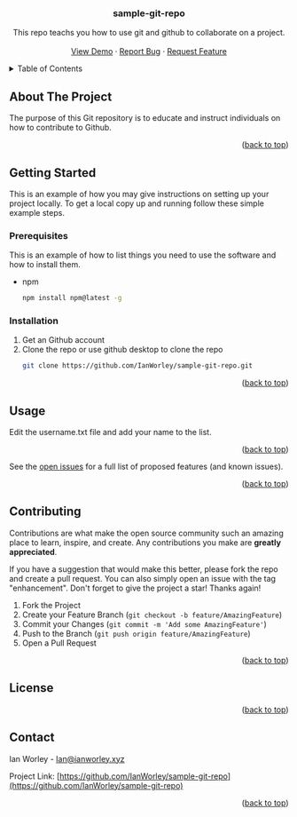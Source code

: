 <!-- Improved compatibility of back to top link: See: https://github.com/othneildrew/Best-README-Template/pull/73 -->
<a name="readme-top"></a>
<!--
*** Thanks for checking out the Best-README-Template. If you have a suggestion
*** that would make this better, please fork the repo and create a pull request
*** or simply open an issue with the tag "enhancement".
*** Don't forget to give the project a star!
*** Thanks again! Now go create something AMAZING! :D
-->






<h3 align="center">sample-git-repo</h3>

  <p align="center">
    This repo teachs you how to use git and github to collaborate on a project.
    <br />
    <br />
    <a href="https://github.com/IanWorley/sample-git-repo">View Demo</a>
    ·
    <a href="https://github.com/IanWorley/sample-git-repo/issues">Report Bug</a>
    ·
    <a href="https://github.com/IanWorley/sample-git-repo/issues">Request Feature</a>
  </p>
</div>



<!-- TABLE OF CONTENTS -->
<details>
  <summary>Table of Contents</summary>
  <ol>
    <li>
      <a href="#about-the-project">About The Project</a>
      <ul>
        <li><a href="#built-with">Built With</a></li>
      </ul>
    </li>
    <li>
      <a href="#getting-started">Getting Started</a>
      <ul>
        <li><a href="#prerequisites">Prerequisites</a></li>
        <li><a href="#installation">Installation</a></li>
      </ul>
    </li>
    <li><a href="#usage">Usage</a></li>
    <li><a href="#roadmap">Roadmap</a></li>
    <li><a href="#contributing">Contributing</a></li>
    <li><a href="#license">License</a></li>
    <li><a href="#contact">Contact</a></li>
    <li><a href="#acknowledgments">Acknowledgments</a></li>
  </ol>
</details>



<!-- ABOUT THE PROJECT -->
## About The Project

The purpose of this Git repository is to educate and instruct individuals on how to contribute to Github.

<p align="right">(<a href="#readme-top">back to top</a>)</p>








<!-- GETTING STARTED -->
## Getting Started

This is an example of how you may give instructions on setting up your project locally.
To get a local copy up and running follow these simple example steps.

### Prerequisites

This is an example of how to list things you need to use the software and how to install them.
* npm
  ```sh
  npm install npm@latest -g
  ```

### Installation

1. Get an Github account
2. Clone the repo or use github desktop to clone the repo
   ```sh
   git clone https://github.com/IanWorley/sample-git-repo.git
   ```

<p align="right">(<a href="#readme-top">back to top</a>)</p>



<!-- USAGE EXAMPLES -->
## Usage

Edit the username.txt file and add your name to the list.


<p align="right">(<a href="#readme-top">back to top</a>)</p>




See the [open issues](https://github.com/IanWorley/sample-git-repo/issues) for a full list of proposed features (and known issues).

<p align="right">(<a href="#readme-top">back to top</a>)</p>



<!-- CONTRIBUTING -->
## Contributing

Contributions are what make the open source community such an amazing place to learn, inspire, and create. Any contributions you make are **greatly appreciated**.

If you have a suggestion that would make this better, please fork the repo and create a pull request. You can also simply open an issue with the tag "enhancement".
Don't forget to give the project a star! Thanks again!

1. Fork the Project
2. Create your Feature Branch (`git checkout -b feature/AmazingFeature`)
3. Commit your Changes (`git commit -m 'Add some AmazingFeature'`)
4. Push to the Branch (`git push origin feature/AmazingFeature`)
5. Open a Pull Request

<p align="right">(<a href="#readme-top">back to top</a>)</p>



<!-- LICENSE -->
## License


<p align="right">(<a href="#readme-top">back to top</a>)</p>



<!-- CONTACT -->
## Contact

Ian Worley - Ian@ianworley.xyz

Project Link: [https://github.com/IanWorley/sample-git-repo](https://github.com/IanWorley/sample-git-repo)

<p align="right">(<a href="#readme-top">back to top</a>)</p>







<!-- MARKDOWN LINKS & IMAGES -->
<!-- https://www.markdownguide.org/basic-syntax/#reference-style-links -->
[contributors-shield]: https://img.shields.io/github/contributors/IanWorley/sample-git-repo.svg?style=for-the-badge
[contributors-url]: https://github.com/IanWorley/sample-git-repo/graphs/contributors
[forks-shield]: https://img.shields.io/github/forks/IanWorley/sample-git-repo.svg?style=for-the-badge
[forks-url]: https://github.com/IanWorley/sample-git-repo/network/members
[stars-shield]: https://img.shields.io/github/stars/IanWorley/sample-git-repo.svg?style=for-the-badge
[stars-url]: https://github.com/IanWorley/sample-git-repo/stargazers
[issues-shield]: https://img.shields.io/github/issues/IanWorley/sample-git-repo.svg?style=for-the-badge
[issues-url]: https://github.com/IanWorley/sample-git-repo/issues
[license-shield]: https://img.shields.io/github/license/IanWorley/sample-git-repo.svg?style=for-the-badge
[license-url]: https://github.com/IanWorley/sample-git-repo/blob/master/LICENSE.txt
[linkedin-shield]: https://img.shields.io/badge/-LinkedIn-black.svg?style=for-the-badge&logo=linkedin&colorB=555
[linkedin-url]: https://linkedin.com/in/linkedin_username
[product-screenshot]: images/screenshot.png
[Next.js]: https://img.shields.io/badge/next.js-000000?style=for-the-badge&logo=nextdotjs&logoColor=white
[Next-url]: https://nextjs.org/
[React.js]: https://img.shields.io/badge/React-20232A?style=for-the-badge&logo=react&logoColor=61DAFB
[React-url]: https://reactjs.org/
[Vue.js]: https://img.shields.io/badge/Vue.js-35495E?style=for-the-badge&logo=vuedotjs&logoColor=4FC08D
[Vue-url]: https://vuejs.org/
[Angular.io]: https://img.shields.io/badge/Angular-DD0031?style=for-the-badge&logo=angular&logoColor=white
[Angular-url]: https://angular.io/
[Svelte.dev]: https://img.shields.io/badge/Svelte-4A4A55?style=for-the-badge&logo=svelte&logoColor=FF3E00
[Svelte-url]: https://svelte.dev/
[Laravel.com]: https://img.shields.io/badge/Laravel-FF2D20?style=for-the-badge&logo=laravel&logoColor=white
[Laravel-url]: https://laravel.com
[Bootstrap.com]: https://img.shields.io/badge/Bootstrap-563D7C?style=for-the-badge&logo=bootstrap&logoColor=white
[Bootstrap-url]: https://getbootstrap.com
[JQuery.com]: https://img.shields.io/badge/jQuery-0769AD?style=for-the-badge&logo=jquery&logoColor=white
[JQuery-url]: https://jquery.com 
